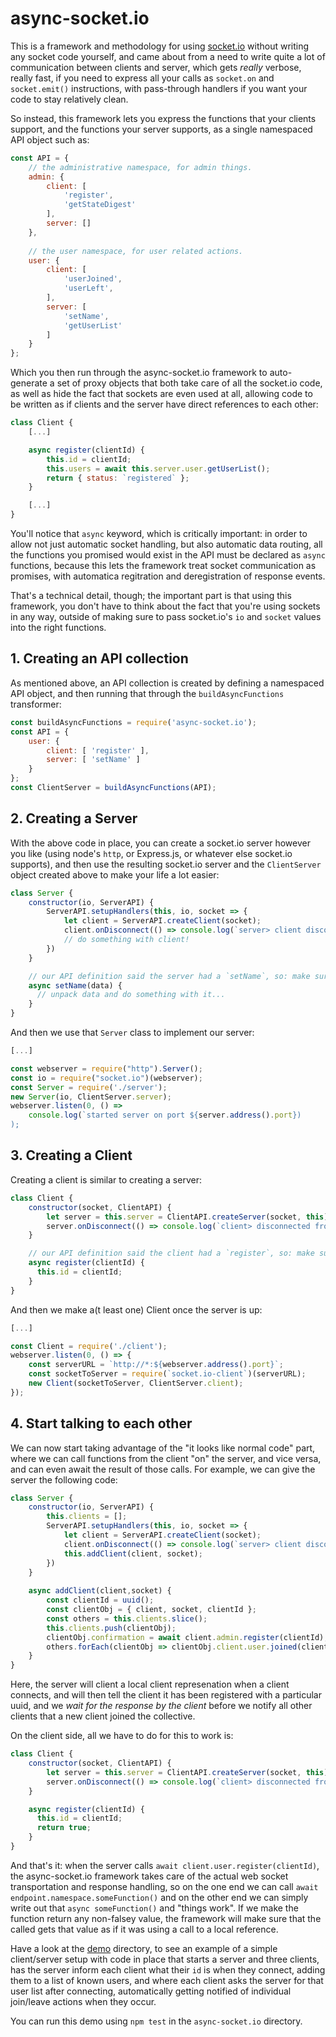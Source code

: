 # async-socket.io

This is a framework and methodology for using [socket.io](https://socket.io/) without writing any socket code yourself,
and came about from a need to write quite a lot of communication between clients and server,
which gets _really_ verbose, really fast, if you need to express all your calls as `socket.on`
and `socket.emit()` instructions, with pass-through handlers if you want your code to stay
relatively clean.

So instead, this framework lets you express the functions that your clients support, and the
functions your server supports, as a single namespaced API object such as:

```javascript
const API = {
    // the administrative namespace, for admin things.
    admin: {
        client: [
            'register',
            'getStateDigest'
        ],
        server: []
    },
    
    // the user namespace, for user related actions.
    user: {
        client: [
            'userJoined',
            'userLeft',
        ],
        server: [
            'setName',
            'getUserList'
        ]
    }
};
```

Which you then run through the async-socket.io framework to auto-generate a set of proxy objects
that both take care of all the socket.io code, as well as hide the fact that sockets are even
used at all, allowing code to be written as if clients and the server have direct references
to each other:

```javascript
class Client {
    [...]

    async register(clientId) {
        this.id = clientId;
        this.users = await this.server.user.getUserList();
        return { status: `registered` };
    }

    [...]
}
```

You'll notice that `async` keyword, which is critically important: in order to allow
not just automatic socket handling, but also automatic data routing, all the functions
you promised would exist in the API must be declared as `async` functions, because this
lets the framework treat socket communication as promises, with automatica regitration
and deregistration of response events.

That's a technical detail, though; the important part is that using this framework, you
don't have to think about the fact that you're using sockets in any way, outside of making
sure to pass socket.io's `io` and `socket` values into the right functions.

## 1. Creating an API collection

As mentioned above, an API collection is created by defining a namespaced API object,
and then running that through the `buildAsyncFunctions` transformer:

```javascript
const buildAsyncFunctions = require('async-socket.io');
const API = {
    user: {
        client: [ 'register' ],
        server: [ 'setName' ]
    }
};
const ClientServer = buildAsyncFunctions(API);
```

## 2. Creating a Server

With the above code in place, you can create a socket.io server however you like
(using node's `http`, or Express.js, or whatever else socket.io supports), and
then use the resulting socket.io server and the `ClientServer` object created
above to make your life a lot easier:

```javascript
class Server {
    constructor(io, ServerAPI) {
        ServerAPI.setupHandlers(this, io, socket => {
            let client = ServerAPI.createClient(socket);
            client.onDisconnect(() => console.log(`server> client disconnected`));
            // do something with client!
        })
    }

    // our API definition said the server had a `setName`, so: make sure it exists!
    async setName(data) {
      // unpack data and do something with it...
    }
}
```

And then we use that `Server` class to implement our server:

```javascript
[...]

const webserver = require("http").Server();
const io = require("socket.io")(webserver);
const Server = require('./server');
new Server(io, ClientServer.server);
webserver.listen(0, () =>
    console.log(`started server on port ${server.address().port})
);
```

## 3. Creating a Client

Creating a client is similar to creating a server:

```javascript
class Client {
    constructor(socket, ClientAPI) {
        let server = this.server = ClientAPI.createServer(socket, this);
        server.onDisconnect(() => console.log(`client> disconnected from server.`))
    }

    // our API definition said the client had a `register`, so: make sure it exists!
    async register(clientId) {
      this.id = clientId;
    }
}
```

And then we make a(t least one) Client once the server is up:

```javascript
[...]

const Client = require('./client');
webserver.listen(0, () => {
    const serverURL = `http://*:${webserver.address().port}`;
    const socketToServer = require(`socket.io-client`)(serverURL);
    new Client(socketToServer, ClientServer.client);
});
```

## 4. Start talking to each other

We can now start taking advantage of the "it looks like normal code" part, where we can call
functions from the client "on" the server, and vice versa, and can even await the result of
those calls. For example, we can give the server the following code:

```javascript
class Server {
    constructor(io, ServerAPI) {
        this.clients = [];
        ServerAPI.setupHandlers(this, io, socket => {
            let client = ServerAPI.createClient(socket);
            client.onDisconnect(() => console.log(`server> client disconnected`));
            this.addClient(client, socket);
        })
    }
    
    async addClient(client,socket) {
        const clientId = uuid();
        const clientObj = { client, socket, clientId };
        const others = this.clients.slice();
        this.clients.push(clientObj);
        clientObj.confirmation = await client.admin.register(clientId);
        others.forEach(clientObj => clientObj.client.user.joined(clientId));
    }
}
```

Here, the server will client a local client represenation when a client connects,
and will then tell the client it has been registered with a particular uuid, and
we _wait for the response by the client_ before we notify all other clients that
a new client joined the collective.

On the client side, all we have to do for this to work is:

```javascript
class Client {
    constructor(socket, ClientAPI) {
        let server = this.server = ClientAPI.createServer(socket, this);
        server.onDisconnect(() => console.log(`client> disconnected from server.`))
    }

    async register(clientId) {
      this.id = clientId;
      return true;
    }
}
```

And that's it: when the server calls `await client.user.register(clientId)`, the async-socket.io
framework takes care of the actual web socket transportation and response handling, so on the one
end we can call `await endpoint.namespace.someFunction()` and on the other end we can simply 
write out that `async someFunction()` and "things work". If we make the function return any 
non-falsey value, the framework will make sure that the called gets that value as if it was using
a call to a local reference.

Have a look at the [demo](https://github.com/Pomax/async-socket.io/tree/master/demo) directory,
to see an example of a simple client/server setup with code in place that starts a server
and three clients, has the server inform each client what their `id` is when they connect,
adding them to a list of known users, and where each client asks the server for that user list
after connecting, automatically getting notified of individual join/leave actions when they
occur.

You can run this demo using `npm test` in the `async-socket.io` directory.
